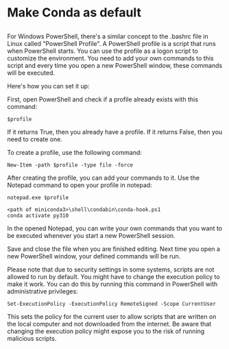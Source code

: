 # Make Conda as default



## 
For Windows PowerShell, there's a similar concept to the .bashrc file in Linux called "PowerShell Profile". A PowerShell profile is a script that runs when PowerShell starts. You can use the profile as a logon script to customize the environment. You need to add your own commands to this script and every time you open a new PowerShell window, these commands will be executed.

Here's how you can set it up:

First, open PowerShell and check if a profile already exists with this command:
```
$profile
```
If it returns True, then you already have a profile. If it returns False, then you need to create one.

To create a profile, use the following command:
```
New-Item -path $profile -type file -force
```
After creating the profile, you can add your commands to it. Use the Notepad command to open your profile in notepad:
```
notepad.exe $profile
```

```
<path of miniconda3>\shell\condabin\conda-hook.ps1
conda activate py310
```

In the opened Notepad, you can write your own commands that you want to be executed whenever you start a new PowerShell session.

Save and close the file when you are finished editing.
Next time you open a new PowerShell window, your defined commands will be run.

Please note that due to security settings in some systems, scripts are not allowed to run by default. You might have to change the execution policy to make it work. You can do this by running this command in PowerShell with administrative privileges:

```
Set-ExecutionPolicy -ExecutionPolicy RemoteSigned -Scope CurrentUser
```
This sets the policy for the current user to allow scripts that are written on the local computer and not downloaded from the internet. Be aware that changing the execution policy might expose you to the risk of running malicious scripts.